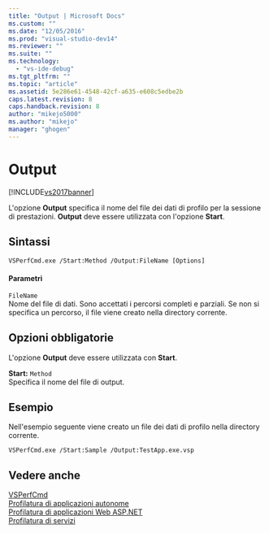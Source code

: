 ```yaml
---
title: "Output | Microsoft Docs"
ms.custom: ""
ms.date: "12/05/2016"
ms.prod: "visual-studio-dev14"
ms.reviewer: ""
ms.suite: ""
ms.technology: 
  - "vs-ide-debug"
ms.tgt_pltfrm: ""
ms.topic: "article"
ms.assetid: 5e286e61-4548-42cf-a635-e608c5edbe2b
caps.latest.revision: 8
caps.handback.revision: 8
author: "mikejo5000"
ms.author: "mikejo"
manager: "ghogen"
---
```

# Output
[!INCLUDE[vs2017banner](../code-quality/includes/vs2017banner.md)]

L'opzione **Output** specifica il nome del file dei dati di profilo per la sessione di prestazioni.  **Output** deve essere utilizzata con l'opzione **Start**.  
  
## Sintassi  
  
```  
VSPerfCmd.exe /Start:Method /Output:FileName [Options]  
```  
  
#### Parametri  
 `FileName`  
 Nome del file di dati.  Sono accettati i percorsi completi e parziali.  Se non si specifica un percorso, il file viene creato nella directory corrente.  
  
## Opzioni obbligatorie  
 L'opzione **Output** deve essere utilizzata con **Start**.  
  
 **Start:** `Method`  
 Specifica il nome del file di output.  
  
## Esempio  
 Nell'esempio seguente viene creato un file dei dati di profilo nella directory corrente.  
  
```  
VSPerfCmd.exe /Start:Sample /Output:TestApp.exe.vsp  
```  
  
## Vedere anche  
 [VSPerfCmd](../profiling/vsperfcmd.md)   
 [Profilatura di applicazioni autonome](../profiling/command-line-profiling-of-stand-alone-applications.md)   
 [Profilatura di applicazioni Web ASP.NET](../profiling/command-line-profiling-of-aspnet-web-applications.md)   
 [Profilatura di servizi](../profiling/command-line-profiling-of-services.md)